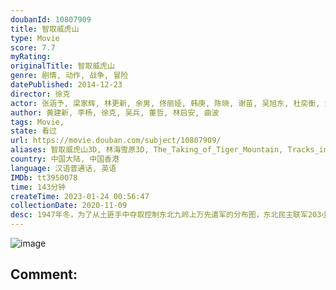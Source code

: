 ```yaml
---
doubanId: 10807909
title: 智取威虎山
type: Movie
score: 7.7
myRating: 
originalTitle: 智取威虎山
genre: 剧情, 动作, 战争, 冒险
datePublished: 2014-12-23
director: 徐克
actor: 张涵予, 梁家辉, 林更新, 余男, 佟丽娅, 韩庚, 陈晓, 谢苗, 吴旭东, 杜奕衡, 海一天, 张立, 释彦能, 孙蛟龙, 程思寒, 元武, 肖轶, 王尧, 杨一威, 苏翊鸣, 胡东, 于柏林, 姜广涛, 张予曦, 李庸基, 李炳渊, 张永达, 金池, 韩飞行, 吕中, 初俊辰, 于博宁
author: 黄建新, 李杨, 徐克, 吴兵, 董哲, 林启安, 曲波
tags: Movie, 
state: 看过
url: https://movie.douban.com/subject/10807909/
aliases: 智取威虎山3D, 林海雪原3D, The_Taking_of_Tiger_Mountain, Tracks_in_The_Snowy_Forest
country: 中国大陆, 中国香港
language: 汉语普通话, 英语
IMDb: tt3950078
time: 143分钟
createTime: 2023-01-24 00:56:47
collectionDate: 2020-11-09
desc: 1947年冬，为了从土匪手中夺取控制东北九岭上万先遣军的分布图，东北民主联军203小分队队长少剑波（林更新饰）委派侦查员杨子荣（张涵予饰）卧底潜入最大的土匪山头“威虎山”。杨子荣凭借自己的机智应变...
---
```


![image](p2215164906.jpg)

Comment: 
---

